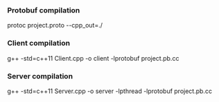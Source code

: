 ### Protobuf compilation
protoc project.proto --cpp_out=./

### Client compilation
g++ -std=c++11 Client.cpp -o client -lprotobuf project.pb.cc

### Server compilation
g++ -std=c++11 Server.cpp -o server -lpthread -lprotobuf project.pb.cc